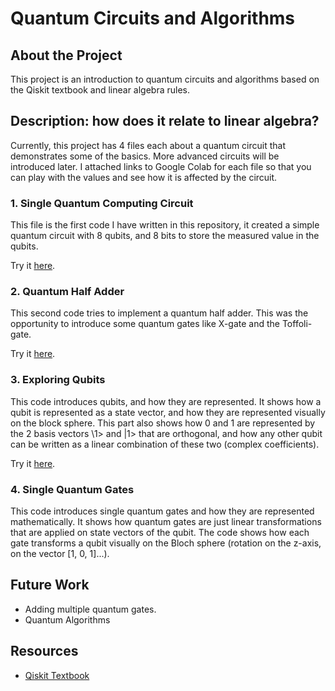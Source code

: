 # Quantum Circuits and Algorithms

## About the Project

This project is an introduction to quantum circuits and algorithms based on the Qiskit textbook and linear algebra rules.

## Description: how does it relate to linear algebra?

Currently, this project has 4 files each about a quantum circuit that demonstrates some of the basics. More advanced circuits will be introduced later. I attached links to Google Colab for each file so that you can play with the values and see how it is affected by the circuit.

### 1. Single Quantum Computing Circuit

This file is the first code I have written in this repository, it created a simple quantum circuit with 8 qubits, and 8 bits to store the measured value in the qubits.

Try it [here](https://drive.google.com/file/d/1rtqDB0WWY7b9ADPQB_p35we6rNQ5-S9e/view?usp=sharing).

### 2. Quantum Half Adder

This second code tries to implement a quantum half adder. This was the opportunity to introduce some quantum gates like X-gate and the Toffoli-gate.

Try it [here](https://drive.google.com/file/d/1yfzlspEWmmp4bZW1BgwDE_Vh5msMynja/view?usp=sharing).

### 3. Exploring Qubits

This code introduces qubits, and how they are represented. It shows how a qubit is represented as a state vector, and how they are represented visually on the block sphere. This part also shows how 0 and 1 are represented by the 2 basis vectors \1> and |1> that are orthogonal, and how any other qubit can be written as a linear combination of these two (complex coefficients).

Try it [here](https://drive.google.com/file/d/1zgsrMufD_MZYhnoFZSM4Wb96IBUqiMgZ/view?usp=sharing).

### 4. Single Quantum Gates

This code introduces single quantum gates and how they are represented mathematically. It shows how quantum gates are just linear transformations that are applied on state vectors of the qubit. The code shows how each gate transforms a qubit visually on the Bloch sphere (rotation on the z-axis, on the vector [1, 0, 1]...).

## Future Work

- Adding multiple quantum gates.
- Quantum Algorithms

## Resources

- [Qiskit Textbook](https://qiskit.org/textbook)